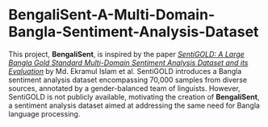 # BengaliSent-A-Multi-Domain-Bangla-Sentiment-Analysis-Dataset

This project, **BengaliSent**, is inspired by the paper [*SentiGOLD: A Large Bangla Gold Standard Multi-Domain Sentiment Analysis Dataset and its Evaluation*](https://arxiv.org/abs/2306.06147) by Md. Ekramul Islam et al. SentiGOLD introduces a Bangla sentiment analysis dataset encompassing 70,000 samples from diverse sources, annotated by a gender-balanced team of linguists. However, SentiGOLD is not publicly available, motivating the creation of **BengaliSent**, a sentiment analysis dataset aimed at addressing the same need for Bangla language processing.
